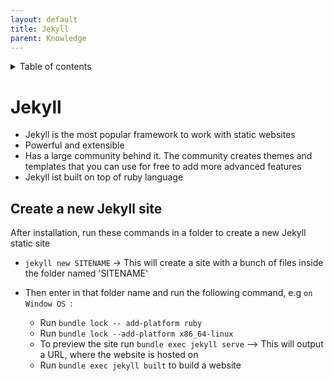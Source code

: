 ```yaml
---
layout: default
title: Jekyll
parent: Knowledge
---
```


<details close markdown="block">
  <summary>
    Table of contents
  </summary>
  {: .text-delta }
1. TOC
{:toc}
</details>

# Jekyll
- Jekyll is the most popular framework to work with static websites
- Powerful and extensible
- Has a large community behind it. The community creates themes and templates that you can use for free to add more advanced features
- Jekyll ist built on top of ruby language

## Create a new Jekyll site
After installation, run these commands in a folder to create a new Jekyll static site
- `jekyll new SITENAME` -> This will create a site with a bunch of files inside the folder named 'SITENAME'
- Then enter in that folder name and run the following command, e.g `on Window OS `:

    - Run `bundle lock -- add-platform ruby`
    - Run `bundle lock --add-platform x86_64-linux`
    - To preview the site run `bundle exec jekyll serve` --> This will output a URL, where the website is hosted on
    - Run `bundle exec jekyll built` to build a website

